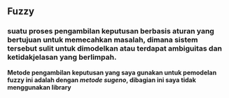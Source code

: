 ## Fuzzy

### suatu proses pengambilan keputusan berbasis aturan yang bertujuan untuk memecahkan masalah, dimana sistem tersebut sulit untuk dimodelkan atau terdapat ambiguitas dan  ketidakjelasan yang berlimpah.


**Metode pengambilan keputusan yang saya gunakan untuk pemodelan fuzzy ini adalah dengan _metode sugeno_, dibagian ini saya tidak menggunakan library**
